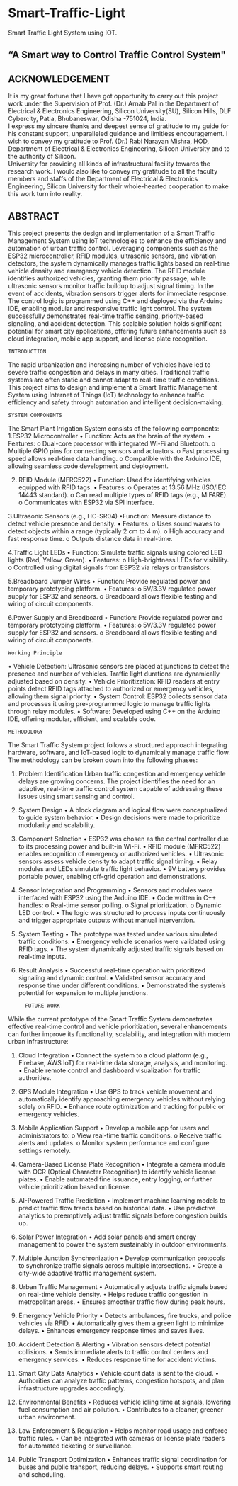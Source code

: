   # Smart-Traffic-Light

  Smart Traffic Light System using IOT.

“A Smart way to Control Traffic Control System"
-----------------------------------------------------------------

## ACKNOWLEDGEMENT

It is my great fortune that I have got opportunity to carry out this project work under the Supervision of Prof. (Dr.) Arnab Pal in the Department of Electrical & Electronics Engineering, Silicon
University(SU), Silicon Hills, DLF Cybercity, Patia, Bhubaneswar, Odisha -751024, India.   
I express my sincere thanks and deepest sense of gratitude to my guide for his constant support, unparalleled guidance and limitless encouragement. I wish to convey my gratitude to Prof. (Dr.) Rabi
Narayan Mishra, HOD, Department of Electrical & Electronics Engineering, Silicon University and to the authority of Silicon.  
University for providing all kinds of infrastructural facility towards the research work. I would also like to convey my gratitude to all the
faculty members and staffs of the Department of Electrical &
Electronics Engineering, Silicon University for their whole-hearted cooperation to make this work turn into reality.   
 
## ABSTRACT

This project presents the design and implementation of a Smart Traffic Management System using IoT technologies to enhance the efficiency and automation of urban traffic control. Leveraging components such as the ESP32 microcontroller, RFID modules, ultrasonic sensors, and vibration detectors, the system dynamically manages traffic lights based on real-time vehicle density and emergency vehicle detection.
The RFID module identifies authorized vehicles, granting them priority passage, while ultrasonic sensors monitor traffic buildup to adjust signal timing. In the event of accidents, vibration sensors trigger alerts for immediate response.
The control logic is programmed using C++ and deployed via the Arduino IDE, enabling modular and responsive traffic light control. The system successfully demonstrates real-time traffic sensing, priority-based signaling, and accident detection. This scalable solution holds significant potential for smart city applications, offering future enhancements such as cloud integration, mobile app support, and license plate recognition.



 
    INTRODUCTION

The rapid urbanization and increasing number of vehicles have led to severe traffic congestion and delays in many cities.
Traditional traffic systems are often static and cannot adapt to real-time traffic conditions. This project aims to design and implement a Smart Traffic Management System using Internet of Things (IoT) technology to enhance traffic efficiency and safety through automation and intelligent decision-making. 

 
    SYSTEM COMPONENTS
The Smart Plant Irrigation System consists of the following components:
1.ESP32 Microcontroller
  •	Function: Acts as the brain of the system.
  •	Features:
    o	Dual-core processor with integrated Wi-Fi and Bluetooth.
    o	Multiple GPIO pins for connecting sensors and actuators.
    o	Fast processing speed allows real-time data handling.
    o	Compatible with the Arduino IDE, allowing seamless code development and deployment.

2. RFID Module (MFRC522)
  •	Function: Used for identifying vehicles equipped with RFID tags.
  •	Features:
     o	Operates at 13.56 MHz (ISO/IEC 14443 standard).
     o	Can read multiple types of RFID tags (e.g., MIFARE).
     o	Communicates with ESP32 via SPI interface.
 
3.Ultrasonic Sensors (e.g., HC-SR04)
  •Function: Measure distance to detect vehicle presence and density.
  •	Features:
    o	Uses sound waves to detect objects within a range (typically 2 cm to 4 m).
    o	High accuracy and fast response time.
    o	Outputs distance data in real-time.

4.Traffic Light LEDs
  •	Function: Simulate traffic signals using colored LED lights (Red, Yellow, Green).
  •	Features:
    o	High-brightness LEDs for visibility.
    o	Controlled using digital signals from ESP32 via relays or transistors.
 
5.Breadboard Jumper Wires
  •	Function: Provide regulated power and temporary prototyping platform.
  •	Features:
    o	5V/3.3V regulated power supply for ESP32 and sensors.
    o	Breadboard allows flexible testing and wiring of circuit components.

6.Power Supply and Breadboard
  •	Function: Provide regulated power and temporary prototyping platform.
  •	Features:
    o	5V/3.3V regulated power supply for ESP32 and sensors.
    o	Breadboard allows flexible testing and wiring of circuit components.
 
 
 


    Working Principle
•	Vehicle Detection: Ultrasonic sensors are placed at junctions to detect the presence and number of vehicles. Traffic light durations are dynamically adjusted based on density.
•	Vehicle Prioritization: RFID readers at entry points detect RFID tags attached to authorized or emergency vehicles, allowing them signal priority.
•	System Control: ESP32 collects sensor data and processes it using pre-programmed logic to manage traffic lights through relay modules.
•	Software: Developed using C++ on the Arduino IDE, offering modular, efficient, and scalable code.
 
    METHODOLOGY

The Smart Traffic System project follows a structured approach integrating hardware, software, and IoT-based logic to dynamically manage traffic flow. The methodology can be broken down into the following phases:
1. Problem Identification
Urban traffic congestion and emergency vehicle delays are growing concerns. The project identifies the need for an adaptive, real-time traffic control system capable of addressing these issues using smart sensing and control.

2. System Design
•	A block diagram and logical flow were conceptualized to guide system behavior.
•	Design decisions were made to prioritize modularity and scalability.

3. Component Selection
•	ESP32 was chosen as the central controller due to its processing power and built-in Wi-Fi.
•	RFID module (MFRC522) enables recognition of emergency or authorized vehicles.
•	Ultrasonic sensors assess vehicle density to adapt traffic signal timing.
•	Relay modules and LEDs simulate traffic light behavior.
•	9V battery provides portable power, enabling off-grid operation and demonstrations.

4. Sensor Integration and Programming
•	Sensors and modules were interfaced with ESP32 using the Arduino IDE.
•	Code written in C++ handles:
  o	Real-time sensor polling.
  o	Signal prioritization.
  o Dynamic LED control.
•	The logic was structured to process inputs continuously and trigger appropriate outputs without manual intervention.

5. System Testing
•	The prototype was tested under various simulated traffic conditions.
•	Emergency vehicle scenarios were validated using RFID tags.
•	The system dynamically adjusted traffic signals based on real-time inputs.

6. Result Analysis
•	Successful real-time operation with prioritized signaling and dynamic control.
•	Validated sensor accuracy and response time under different conditions.
•	Demonstrated the system’s potential for expansion to multiple junctions.
 

         FUTURE WORK

While the current prototype of the Smart Traffic System demonstrates effective real-time control and vehicle prioritization, several enhancements can further improve its functionality, scalability, and integration with modern urban infrastructure:

1. Cloud Integration
•	Connect the system to a cloud platform (e.g., Firebase, AWS IoT) for real-time data storage, analysis, and monitoring.
•	Enable remote control and dashboard visualization for traffic authorities.

2. GPS Module Integration
•	Use GPS to track vehicle movement and automatically identify approaching emergency vehicles without relying solely on RFID.
•	Enhance route optimization and tracking for public or emergency vehicles.

3. Mobile Application Support
•	Develop a mobile app for users and administrators to:
  o	View real-time traffic conditions.
  o	Receive traffic alerts and updates.
  o	Monitor system performance and configure settings remotely.

4. Camera-Based License Plate Recognition
•	Integrate a camera module with OCR (Optical Character Recognition) to identify vehicle license plates.
•	Enable automated fine issuance, entry logging, or further vehicle prioritization based on license.

5. AI-Powered Traffic Prediction
•	Implement machine learning models to predict traffic flow trends based on historical data.
•	Use predictive analytics to preemptively adjust traffic signals before congestion builds up.

6. Solar Power Integration
•	Add solar panels and smart energy management to power the system sustainably in outdoor environments.

7. Multiple Junction Synchronization
•	Develop communication protocols to synchronize traffic signals across multiple intersections.
•	Create a city-wide adaptive traffic management system.


 
 



1. Urban Traffic Management
•	Automatically adjusts traffic signals based on real-time vehicle density.
•	Helps reduce traffic congestion in metropolitan areas.
•	Ensures smoother traffic flow during peak hours.

2. Emergency Vehicle Priority
•	Detects ambulances, fire trucks, and police vehicles via RFID.
•	Automatically gives them a green light to minimize delays.
•	Enhances emergency response times and saves lives.

3. Accident Detection & Alerting
•	Vibration sensors detect potential collisions.
•	Sends immediate alerts to traffic control centers and emergency services.
•	Reduces response time for accident victims.

4. Smart City Data Analytics
•	Vehicle count data is sent to the cloud.
•	Authorities can analyze traffic patterns, congestion hotspots, and plan infrastructure upgrades accordingly.

5. Environmental Benefits
•	Reduces vehicle idling time at signals, lowering fuel consumption and air pollution.
•	Contributes to a cleaner, greener urban environment.

6. Law Enforcement & Regulation
•	Helps monitor road usage and enforce traffic rules.
•	Can be integrated with cameras or license plate readers for automated ticketing or surveillance.

7. Public Transport Optimization
•	Enhances traffic signal coordination for buses and public transport, reducing delays.
•	Supports smart routing and scheduling.
